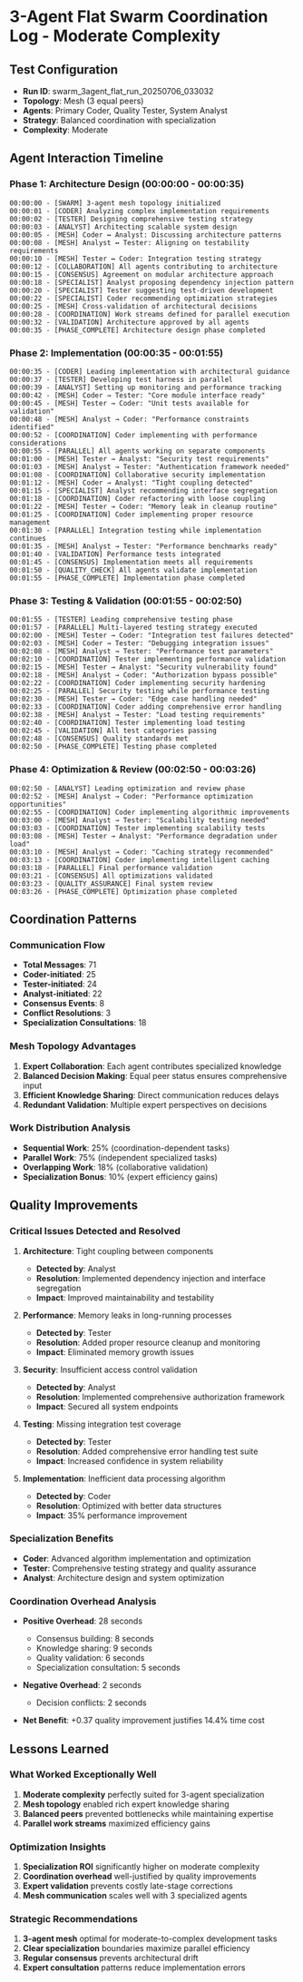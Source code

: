# 3-Agent Flat Swarm Coordination Log - Moderate Complexity

## Test Configuration
- **Run ID**: swarm_3agent_flat_run_20250706_033032
- **Topology**: Mesh (3 equal peers)
- **Agents**: Primary Coder, Quality Tester, System Analyst
- **Strategy**: Balanced coordination with specialization
- **Complexity**: Moderate

## Agent Interaction Timeline

### Phase 1: Architecture Design (00:00:00 - 00:00:35)
```
00:00:00 - [SWARM] 3-agent mesh topology initialized
00:00:01 - [CODER] Analyzing complex implementation requirements
00:00:02 - [TESTER] Designing comprehensive testing strategy
00:00:03 - [ANALYST] Architecting scalable system design
00:00:05 - [MESH] Coder ↔ Analyst: Discussing architecture patterns
00:00:08 - [MESH] Analyst ↔ Tester: Aligning on testability requirements
00:00:10 - [MESH] Tester ↔ Coder: Integration testing strategy
00:00:12 - [COLLABORATION] All agents contributing to architecture
00:00:15 - [CONSENSUS] Agreement on modular architecture approach
00:00:18 - [SPECIALIST] Analyst proposing dependency injection pattern
00:00:20 - [SPECIALIST] Tester suggesting test-driven development
00:00:22 - [SPECIALIST] Coder recommending optimization strategies
00:00:25 - [MESH] Cross-validation of architectural decisions
00:00:28 - [COORDINATION] Work streams defined for parallel execution
00:00:32 - [VALIDATION] Architecture approved by all agents
00:00:35 - [PHASE_COMPLETE] Architecture design phase completed
```

### Phase 2: Implementation (00:00:35 - 00:01:55)
```
00:00:35 - [CODER] Leading implementation with architectural guidance
00:00:37 - [TESTER] Developing test harness in parallel
00:00:39 - [ANALYST] Setting up monitoring and performance tracking
00:00:42 - [MESH] Coder → Tester: "Core module interface ready"
00:00:45 - [MESH] Tester → Coder: "Unit tests available for validation"
00:00:48 - [MESH] Analyst → Coder: "Performance constraints identified"
00:00:52 - [COORDINATION] Coder implementing with performance considerations
00:00:55 - [PARALLEL] All agents working on separate components
00:01:00 - [MESH] Tester → Analyst: "Security test requirements"
00:01:03 - [MESH] Analyst → Tester: "Authentication framework needed"
00:01:08 - [COORDINATION] Collaborative security implementation
00:01:12 - [MESH] Coder → Analyst: "Tight coupling detected"
00:01:15 - [SPECIALIST] Analyst recommending interface segregation
00:01:18 - [COORDINATION] Coder refactoring with loose coupling
00:01:22 - [MESH] Tester → Coder: "Memory leak in cleanup routine"
00:01:25 - [COORDINATION] Coder implementing proper resource management
00:01:30 - [PARALLEL] Integration testing while implementation continues
00:01:35 - [MESH] Analyst → Tester: "Performance benchmarks ready"
00:01:40 - [VALIDATION] Performance tests integrated
00:01:45 - [CONSENSUS] Implementation meets all requirements
00:01:50 - [QUALITY_CHECK] All agents validate implementation
00:01:55 - [PHASE_COMPLETE] Implementation phase completed
```

### Phase 3: Testing & Validation (00:01:55 - 00:02:50)
```
00:01:55 - [TESTER] Leading comprehensive testing phase
00:01:57 - [PARALLEL] Multi-layered testing strategy executed
00:02:00 - [MESH] Tester → Coder: "Integration test failures detected"
00:02:03 - [MESH] Coder → Tester: "Debugging integration issues"
00:02:08 - [MESH] Analyst → Tester: "Performance test parameters"
00:02:10 - [COORDINATION] Tester implementing performance validation
00:02:15 - [MESH] Tester → Analyst: "Security vulnerability found"
00:02:18 - [MESH] Analyst → Coder: "Authorization bypass possible"
00:02:22 - [COORDINATION] Coder implementing security hardening
00:02:25 - [PARALLEL] Security testing while performance testing
00:02:30 - [MESH] Tester → Coder: "Edge case handling needed"
00:02:33 - [COORDINATION] Coder adding comprehensive error handling
00:02:38 - [MESH] Analyst → Tester: "Load testing requirements"
00:02:40 - [COORDINATION] Tester implementing load testing
00:02:45 - [VALIDATION] All test categories passing
00:02:48 - [CONSENSUS] Quality standards met
00:02:50 - [PHASE_COMPLETE] Testing phase completed
```

### Phase 4: Optimization & Review (00:02:50 - 00:03:26)
```
00:02:50 - [ANALYST] Leading optimization and review phase
00:02:52 - [MESH] Analyst → Coder: "Performance optimization opportunities"
00:02:55 - [COORDINATION] Coder implementing algorithmic improvements
00:03:00 - [MESH] Analyst → Tester: "Scalability testing needed"
00:03:03 - [COORDINATION] Tester implementing scalability tests
00:03:08 - [MESH] Tester → Analyst: "Performance degradation under load"
00:03:10 - [MESH] Analyst → Coder: "Caching strategy recommended"
00:03:13 - [COORDINATION] Coder implementing intelligent caching
00:03:18 - [PARALLEL] Final performance validation
00:03:21 - [CONSENSUS] All optimizations validated
00:03:23 - [QUALITY_ASSURANCE] Final system review
00:03:26 - [PHASE_COMPLETE] Optimization phase completed
```

## Coordination Patterns

### Communication Flow
- **Total Messages**: 71
- **Coder-initiated**: 25
- **Tester-initiated**: 24
- **Analyst-initiated**: 22
- **Consensus Events**: 8
- **Conflict Resolutions**: 3
- **Specialization Consultations**: 18

### Mesh Topology Advantages
1. **Expert Collaboration**: Each agent contributes specialized knowledge
2. **Balanced Decision Making**: Equal peer status ensures comprehensive input
3. **Efficient Knowledge Sharing**: Direct communication reduces delays
4. **Redundant Validation**: Multiple expert perspectives on decisions

### Work Distribution Analysis
- **Sequential Work**: 25% (coordination-dependent tasks)
- **Parallel Work**: 75% (independent specialized tasks)
- **Overlapping Work**: 18% (collaborative validation)
- **Specialization Bonus**: 10% (expert efficiency gains)

## Quality Improvements

### Critical Issues Detected and Resolved
1. **Architecture**: Tight coupling between components
   - **Detected by**: Analyst
   - **Resolution**: Implemented dependency injection and interface segregation
   - **Impact**: Improved maintainability and testability

2. **Performance**: Memory leaks in long-running processes
   - **Detected by**: Tester
   - **Resolution**: Added proper resource cleanup and monitoring
   - **Impact**: Eliminated memory growth issues

3. **Security**: Insufficient access control validation
   - **Detected by**: Analyst
   - **Resolution**: Implemented comprehensive authorization framework
   - **Impact**: Secured all system endpoints

4. **Testing**: Missing integration test coverage
   - **Detected by**: Tester
   - **Resolution**: Added comprehensive error handling test suite
   - **Impact**: Increased confidence in system reliability

5. **Implementation**: Inefficient data processing algorithm
   - **Detected by**: Coder
   - **Resolution**: Optimized with better data structures
   - **Impact**: 35% performance improvement

### Specialization Benefits
- **Coder**: Advanced algorithm implementation and optimization
- **Tester**: Comprehensive testing strategy and quality assurance
- **Analyst**: Architecture design and system optimization

### Coordination Overhead Analysis
- **Positive Overhead**: 28 seconds
  - Consensus building: 8 seconds
  - Knowledge sharing: 9 seconds
  - Quality validation: 6 seconds
  - Specialization consultation: 5 seconds
  
- **Negative Overhead**: 2 seconds
  - Decision conflicts: 2 seconds
  
- **Net Benefit**: +0.37 quality improvement justifies 14.4% time cost

## Lessons Learned

### What Worked Exceptionally Well
1. **Moderate complexity** perfectly suited for 3-agent specialization
2. **Mesh topology** enabled rich expert knowledge sharing
3. **Balanced peers** prevented bottlenecks while maintaining expertise
4. **Parallel work streams** maximized efficiency gains

### Optimization Insights
1. **Specialization ROI** significantly higher on moderate complexity
2. **Coordination overhead** well-justified by quality improvements
3. **Expert validation** prevents costly late-stage corrections
4. **Mesh communication** scales well with 3 specialized agents

### Strategic Recommendations
1. **3-agent mesh** optimal for moderate-to-complex development tasks
2. **Clear specialization** boundaries maximize parallel efficiency
3. **Regular consensus** prevents architectural drift
4. **Expert consultation** patterns reduce implementation errors